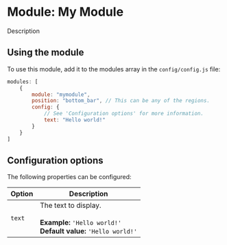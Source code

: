 # Module: My Module
Description

## Using the module

To use this module, add it to the modules array in the `config/config.js` file:
````javascript
modules: [
	{
		module: "mymodule",
		position: "bottom_bar",	// This can be any of the regions.
		config: {
			// See 'Configuration options' for more information.
			text: "Hello world!"
		}
	}
]
````

## Configuration options

The following properties can be configured:

| Option | Description
| ------ | -----------
| `text` | The text to display. <br><br> **Example:** `'Hello world!'` <br> **Default value:** `'Hello world!'`
